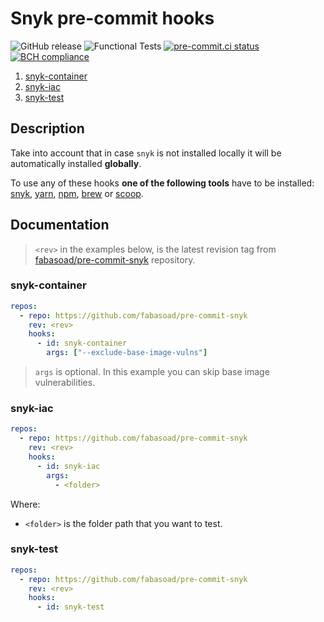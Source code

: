 # Snyk pre-commit hooks

<!-- markdownlint-disable-next-line MD013 -->
![GitHub release](https://img.shields.io/github/v/release/fabasoad/pre-commit-snyk?include_prereleases) ![Functional Tests](https://github.com/fabasoad/pre-commit-snyk/workflows/Functional%20Tests/badge.svg) [![pre-commit.ci status](https://results.pre-commit.ci/badge/github/fabasoad/pre-commit-snyk/main.svg)](https://results.pre-commit.ci/latest/github/fabasoad/pre-commit-snyk/main) [![BCH compliance](https://bettercodehub.com/edge/badge/fabasoad/pre-commit-snyk?branch=main)](https://bettercodehub.com/)

1. [snyk-container](#snyk-container)
2. [snyk-iac](#snyk-iac)
3. [snyk-test](#snyk-test)

## Description

Take into account that in case `snyk` is not installed locally it will be
automatically installed **globally**.

To use any of these hooks **one of the following tools** have to be installed:
[snyk](https://docs.snyk.io/snyk-cli/install-the-snyk-cli), [yarn](https://yarnpkg.com/cli/install),
[npm](https://nodejs.org/en/download/), [brew](https://brew.sh/) or [scoop](https://scoop.sh/).

## Documentation

<!-- markdownlint-disable-next-line MD013 -->
> `<rev>` in the examples below, is the latest revision tag from [fabasoad/pre-commit-snyk](https://github.com/fabasoad/pre-commit-snyk/releases)
> repository.

### snyk-container

```yaml
repos:
  - repo: https://github.com/fabasoad/pre-commit-snyk
    rev: <rev>
    hooks:
      - id: snyk-container
        args: ["--exclude-base-image-vulns"]
```

> `args` is optional. In this example you can skip base image vulnerabilities.

### snyk-iac

```yaml
repos:
  - repo: https://github.com/fabasoad/pre-commit-snyk
    rev: <rev>
    hooks:
      - id: snyk-iac
        args:
          - <folder>
```

Where:

- `<folder>` is the folder path that you want to test.

### snyk-test

```yaml
repos:
  - repo: https://github.com/fabasoad/pre-commit-snyk
    rev: <rev>
    hooks:
      - id: snyk-test
```
